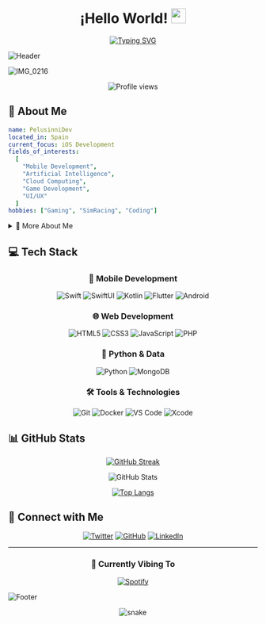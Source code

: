 # <div align="center">¡Hello World! <img src="https://raw.githubusercontent.com/MartinHeinz/MartinHeinz/master/wave.gif" width="30px" height="30px"></div>

<div align="center">
  
[![Typing SVG](https://readme-typing-svg.herokuapp.com?font=Fira+Code&pause=1000&color=F7F7F7&center=true&vCenter=true&random=false&width=435&lines=Software+Developer;iOS+Development+Enthusiast;AI+%26+ML+Explorer;Cloud+Computing+Passionate)](https://git.io/typing-svg)

</div>

![Header](https://capsule-render.vercel.app/api?type=waving&color=gradient&customColorList=12&height=300&section=header&text=PelusinniDev&fontSize=90&animation=fadeIn&fontAlignY=38&desc=Software%20Developer%20|%20iOS%20Expert%20|%20AI%20Enthusiast&descAlignY=51&descAlign=62)

![IMG_0216](https://github.com/user-attachments/assets/0a2743f6-8868-4614-b917-4f657c206c1c)

<div align="center">
  <img src="https://komarev.com/ghpvc/?username=PelusinniDev&style=flat-square&color=blue" alt="Profile views"/>
</div>

## 🚀 About Me  

```yaml
name: PelusinniDev
located_in: Spain
current_focus: iOS Development
fields_of_interests:
  [
    "Mobile Development",
    "Artificial Intelligence",
    "Cloud Computing",
    "Game Development",
    "UI/UX"
  ]
hobbies: ["Gaming", "SimRacing", "Coding"]
```

<details>
<summary>🌟 More About Me</summary>
<br>

- 🌟 **Inspired by Creativity**: Transforming innovative ideas into interactive solutions
- 📱 **Mobile Development Expert**: iOS specialist exploring AI/ML integration
- 🌍 **Cloud Enthusiast**: Working with Oracle Cloud and Ubuntu Server
- 🎮 **Minecraft Innovator**: Custom server and plugin development
- 🏎️ **SimRacing Organizer**: League management with integrated web platform
- 🚀 **Game Developer**: Creator of [_Pol's Asteroids_](https://github.com/pelusinnidev/Pols-Asteroids)
- 💡 **Philosophy**: "Think Different" - Breaking boundaries in software development

</details>

## 💻 Tech Stack

<div align="center">

### 📱 Mobile Development  
![Swift](https://img.shields.io/badge/Swift-FA7343?style=for-the-badge&logo=swift&logoColor=white)
![SwiftUI](https://img.shields.io/badge/SwiftUI-0D96F6?style=for-the-badge&logo=swift&logoColor=white)
![Kotlin](https://img.shields.io/badge/Kotlin-0095D5?style=for-the-badge&logo=kotlin&logoColor=white)
![Flutter](https://img.shields.io/badge/Flutter-02569B?style=for-the-badge&logo=flutter&logoColor=white)
![Android](https://img.shields.io/badge/Android-3DDC84?style=for-the-badge&logo=android&logoColor=white)

### 🌐 Web Development
![HTML5](https://img.shields.io/badge/HTML5-E34F26?style=for-the-badge&logo=html5&logoColor=white)
![CSS3](https://img.shields.io/badge/CSS3-1572B6?style=for-the-badge&logo=css3&logoColor=white)
![JavaScript](https://img.shields.io/badge/JavaScript-F7DF1E?style=for-the-badge&logo=javascript&logoColor=black)
![PHP](https://img.shields.io/badge/PHP-777BB4?style=for-the-badge&logo=php&logoColor=white)

### 🐍 Python & Data
![Python](https://img.shields.io/badge/Python-3776AB?style=for-the-badge&logo=python&logoColor=white)
![MongoDB](https://img.shields.io/badge/MongoDB-4EA94B?style=for-the-badge&logo=mongodb&logoColor=white)

### 🛠️ Tools & Technologies
![Git](https://img.shields.io/badge/Git-F05032?style=for-the-badge&logo=git&logoColor=white)
![Docker](https://img.shields.io/badge/Docker-2496ED?style=for-the-badge&logo=docker&logoColor=white)
![VS Code](https://img.shields.io/badge/VS_Code-007ACC?style=for-the-badge&logo=visual-studio-code&logoColor=white)
![Xcode](https://img.shields.io/badge/Xcode-147EFB?style=for-the-badge&logo=xcode&logoColor=white)

</div>

## 📊 GitHub Stats

<div align="center">
  
[![GitHub Streak](https://github-readme-streak-stats.herokuapp.com/?user=PelusinniDev&theme=radical)](https://git.io/streak-stats)

<img src="https://github-readme-stats.vercel.app/api?username=PelusinniDev&show_icons=true&theme=radical" alt="GitHub Stats">

[![Top Langs](https://github-readme-stats.vercel.app/api/top-langs/?username=PelusinniDev&layout=compact&theme=radical)](https://github.com/anuraghazra/github-readme-stats)

</div>

## 🤝 Connect with Me

<div align="center">
  
[![Twitter](https://img.shields.io/badge/Twitter-1DA1F2?style=for-the-badge&logo=twitter&logoColor=white)](https://twitter.com/pelusinnidev)
[![GitHub](https://img.shields.io/badge/GitHub-100000?style=for-the-badge&logo=github&logoColor=white)](https://github.com/pelusinnidev)
[![LinkedIn](https://img.shields.io/badge/LinkedIn-0077B5?style=for-the-badge&logo=linkedin&logoColor=white)](https://linkedin.com/in/pelusinnidev)

</div>

---

<div align="center">
  
### 🎵 Currently Vibing To
[![Spotify](https://novatorem-navy-ten.vercel.app/api/spotify)](https://open.spotify.com/user/pelusinnidev)

</div>

![Footer](https://capsule-render.vercel.app/api?type=waving&color=gradient&customColorList=12&height=100&section=footer)

<div align="center">
  <img src="https://github.com/PelusinniDev/PelusinniDev/blob/output/github-contribution-grid-snake.svg" alt="snake">
</div>
